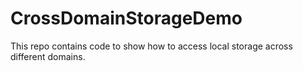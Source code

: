 # CrossDomainStorageDemo
This repo contains code to show how to access local storage across different domains.
